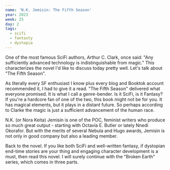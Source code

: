 ```yaml
---
name: 'N.K. Jemisin: The Fifth Season'
year: 2023
week: 25
day: 2
tags:
  - scifi
  - fantasty
  - dystopia
---
```


One of the most famous SciFi authors, Arthur C. Clark, once said: "Any
sufficiently advanced technology is indistinguishable from magic." This
characterizes the novel I'd like to discuss today pretty well. Let's talk about
"The Fifth Season".

As literally every SF enthusiast I know plus every blog and Booktok account
recommended it, I had to give it a read. "The Fifth Season" delivered what
everyone promised. It is what I call a genre-bender. Is it SciFi, is it Fantasy?
If you're a hardcore fan of one of the two, this book might not be for you. It
has magical elements, but it plays in a distant future. So perhaps according to
Clarke the magic is just a sufficient advancement of the human race.

N.K. (or Nora Keita) Jemisin is one of the POC, feminist writers who produce so
much great output - starting with Octavia E. Butler or lately Nnedi Okorafor.
But with the merits of several Nebula and Hugo awards, Jemisin is not only in
good company but also a leading member.

Back to the novel. If you like both SciFi and well-written fantasy, if dystopian
end-time stories are your thing and engaging character development is a must,
then read this novel. I will surely continue with the "Broken Earth" series,
which comes in three parts.
